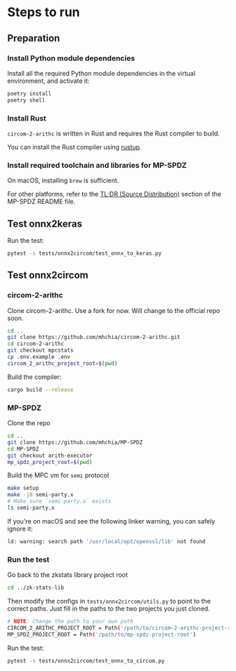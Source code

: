 # Steps to run

## Preparation

### Install Python module dependencies

Install all the required Python module dependencies in the virtual environment, and activate it:

```bash
poetry install
poetry shell
```

### Install Rust

`circom-2-arithc` is written in Rust and requires the Rust compiler to build.

You can install the Rust compiler using [rustup](https://rustup.rs/).

### Install required toolchain and libraries for MP-SPDZ
On macOS, installing `brew` is sufficient.

For other platforms, refer to the [TL;DR (Source Distribution)](https://github.com/data61/MP-SPDZ?tab=readme-ov-file#tldr-source-distribution) section of the MP-SPDZ README file.

## Test onnx2keras

Run the test:

```bash
pytest -s tests/onnx2circom/test_onnx_to_keras.py
```

## Test onnx2circom

### circom-2-arithc

Clone circom-2-arithc. Use a fork for now. Will change to the official repo soon.

```bash
cd ..
git clone https://github.com/mhchia/circom-2-arithc.git
cd circom-2-arithc
git checkout mpcstats
cp .env.example .env
circom_2_arithc_project_root=$(pwd)
```

Build the compiler:

```bash
cargo build --release
```

### MP-SPDZ

Clone the repo

```bash
cd ..
git clone https://github.com/mhchia/MP-SPDZ
cd MP-SPDZ
git checkout arith-executor
mp_spdz_project_root=$(pwd)
```

Build the MPC vm for `semi` protocol

```bash
make setup
make -j8 semi-party.x
# Make sure `semi-party.x` exists
ls semi-party.x
```

If you're on macOS and see the following linker warning, you can safely ignore it:

```bash
ld: warning: search path '/usr/local/opt/openssl/lib' not found
```

### Run the test

Go back to the zkstats library project root

```bash
cd ../zk-stats-lib
```

Then modify the configs in `tests/onnx2circom/utils.py` to point to the correct paths. Just fill in the paths to the two projects you just cloned.

```bash
# NOTE: Change the path to your own path
CIRCOM_2_ARITHC_PROJECT_ROOT = Path('/path/to/circom-2-arithc-project-root')
MP_SPDZ_PROJECT_ROOT = Path('/path/to/mp-spdz-project-root')
```

Run the test:

```bash
pytest -s tests/onnx2circom/test_onnx_to_circom.py
```
